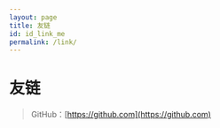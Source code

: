 ```yaml
---
layout: page
title: 友链
id: id_link_me
permalink: /link/
---
```


友链
===
> GitHub：[https://github.com](https://github.com)